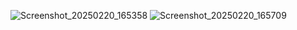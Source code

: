 
![Screenshot_20250220_165358](https://github.com/user-attachments/assets/e8dc7562-ab80-43b2-a89f-32a11c1e2ccb)
![Screenshot_20250220_165709](https://github.com/user-attachments/assets/f01ae27f-0d97-473e-88ea-a62bb898bb9f)
